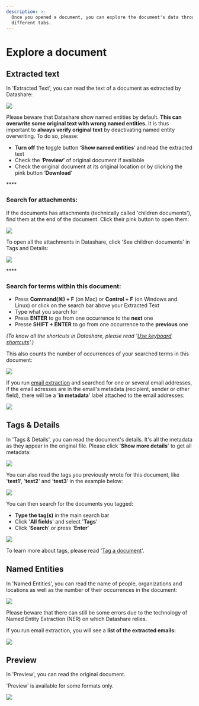 ```yaml
---
description: >-
  Once you opened a document, you can explore the document's data through
  different tabs.
---
```


# Explore a document

## Extracted text

In 'Extracted Text', you can read the text of a document as extracted by Datashare:

![](../.gitbook/assets/et%20%281%29.png)

Please beware that Datashare show named entities by default. **This can overwrite some original text with wrong named entities.** It is thus important to **always verify original text** by deactivating named entity overwriting. To do so, please: 

* **Turn off** the toggle button ‘**Show named entities**’ and read the extracted text
* Check the ‘**Preview’** of original document if available
* Check the original document at its original location or by clicking the pink button ‘**Download**’

\*\*\*\*

### **Search for attachments:**

If the documents has attachments \(technically called 'children documents'\), find them at the end of the document. Click their pink button to open them:

![](../.gitbook/assets/screenshot-2019-10-11-at-16.03.06.png)

To open all the attachments in Datashare, click 'See children documents' in Tags and Details: 

![](../.gitbook/assets/screenshot-2019-10-11-at-16.07.13.png)

\*\*\*\*

### **Search for terms within this document:**

* Press **Command\(⌘\) + F** \(on Mac\) or **Control + F** \(on Windows and Linux\) or click on the search bar above your Extracted Text
* Type what you search for
* Press **ENTER** to go from one occurrence to the **next** one
* Presse **SHIFT + ENTER** to go from one occurrence to the **previous** one

_\(To know all the shortcuts in Datashare, please read '_[_Use keyboard shortcuts_](https://icij.gitbook.io/datashare/all/use-keyboard-shortcuts)_'.\)_

This also counts the number of occurrences of your searched terms in this document:

![](../.gitbook/assets/find-f.png)

If you run [email extraction](https://icij.gitbook.io/datashare/all/analyze-documents#extract-email-addresses) and searched for one or several email addresses, if the email adresses are in the email's metadata \(recipient, sender or other field\), there will be a '**in metadata**' label attached to the email addresses:

![](../.gitbook/assets/in-metadata.png)

## **Tags & Details**

In 'Tags & Details', you can read the document's details. It's all the metadata as they appear in the original file. Please click '**Show more details**' to get all metadata:

![](../.gitbook/assets/t-and-d.png)

You can also read the tags you previously wrote for this document, like '**test1**', '**test2**' and '**test3**' in the example below:

![](../.gitbook/assets/tags%20%281%29.png)

You can then search for the documents you tagged:

* **Type the tag\(s\)** in the main search bar 
* Click '**All fields**' and select '**Tags**'
* Click '**Search**' or press '**Enter**'

![](../.gitbook/assets/search-tags.png)

To learn more about tags, please read '[Tag a document](https://icij.gitbook.io/datashare/all/tag-documents)'.

## **Named Entities**

In 'Named Entities', you can read the name of people, organizations and locations as well as the number of their occurrences in the document:

![](../.gitbook/assets/named-entities-tab.png)

Please beware that there can still be some errors due to the technology of Named Entity Extraction \(NER\) on which Datashare relies.

If you run email extraction, you will see a **list of the extracted emails:**

![](../.gitbook/assets/email-list.png)



## **Preview**

In 'Preview', you can read the original document. 

'Preview' is available for some formats only.

![](../.gitbook/assets/preview-tab.png)



